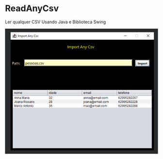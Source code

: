 # ReadAnyCsv
Ler qualquer CSV Usando Java e Biblioteca Swing

![image](https://github.com/HallefBruno/ReadAnyCsv/blob/master/src/readanycsv/img/Capturar.PNG)
